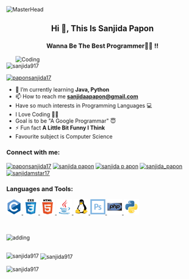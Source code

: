 ![MasterHead](https://cdn.dribbble.com/users/2676018/screenshots/12285920/media/1bd5f721ddca471bf35a66385acf13c1.gif)
<h2 align="center">Hi 👋, This Is Sanjida Papon</h2>
<h3 align="center">Wanna Be The Best Programmer👩‍💻 !!</h3>
<img align="right" alt="Coding" width="480" src="https://cdn.dribbble.com/users/452800/screenshots/2423898/icon.gif">
<p align="left"> <img src="https://komarev.com/ghpvc/?username=sanjida917&label=Profile%20views&color=0e75b6&style=flat" alt="sanjida917" /> </p>

<p align="left"> <a href="https://twitter.com/paponsanjida17" target="blank"><img src="https://img.shields.io/twitter/follow/paponsanjida17?logo=twitter&style=for-the-badge" alt="paponsanjida17" /></a> </p>

- 🌱 I’m currently learning **Java, Python**
- 📫 How to reach me **sanjidaapapon@gmail.com**
- Have so much interests in Programming Languages 💻
- I Love Coding 🤗🤗
- Goal is to be "A Google Programmar" 😇
- ⚡ Fun fact **A Little Bit Funny I Think**
- Favourite subject is Computer Science 

<h3 align="left">Connect with me:</h3>
<p align="left">
<a href="https://twitter.com/paponsanjida17" target="blank"><img align="center" src="https://raw.githubusercontent.com/rahuldkjain/github-profile-readme-generator/master/src/images/icons/Social/twitter.svg" alt="paponsanjida17" height="30" width="40" /></a>
<a href="https://linkedin.com/in/sanjida papon" target="blank"><img align="center" src="https://raw.githubusercontent.com/rahuldkjain/github-profile-readme-generator/master/src/images/icons/Social/linked-in-alt.svg" alt="sanjida papon" height="30" width="40" /></a>
<a href="https://fb.com/sanjida p apon" target="blank"><img align="center" src="https://raw.githubusercontent.com/rahuldkjain/github-profile-readme-generator/master/src/images/icons/Social/facebook.svg" alt="sanjida p apon" height="30" width="40" /></a>
<a href="https://instagram.com/sanjida_papon" target="blank"><img align="center" src="https://raw.githubusercontent.com/rahuldkjain/github-profile-readme-generator/master/src/images/icons/Social/instagram.svg" alt="sanjida_papon" height="30" width="40" /></a>
<a href="https://auth.geeksforgeeks.org/user/sanjidamstar17" target="blank"><img align="center" src="https://raw.githubusercontent.com/rahuldkjain/github-profile-readme-generator/master/src/images/icons/Social/geeks-for-geeks.svg" alt="sanjidamstar17" height="30" width="40" /></a>
</p>

<h3 align="left">Languages and Tools:</h3>
<p align="left"> <a href="https://www.cprogramming.com/" target="_blank" rel="noreferrer"> <img src="https://raw.githubusercontent.com/devicons/devicon/master/icons/c/c-original.svg" alt="c" width="40" height="40"/> </a> <a href="https://www.w3schools.com/css/" target="_blank" rel="noreferrer"> <img src="https://raw.githubusercontent.com/devicons/devicon/master/icons/css3/css3-original-wordmark.svg" alt="css3" width="40" height="40"/> </a> <a href="https://www.w3.org/html/" target="_blank" rel="noreferrer"> <img src="https://raw.githubusercontent.com/devicons/devicon/master/icons/html5/html5-original-wordmark.svg" alt="html5" width="40" height="40"/> </a> <a href="https://www.java.com" target="_blank" rel="noreferrer"> <img src="https://raw.githubusercontent.com/devicons/devicon/master/icons/java/java-original.svg" alt="java" width="40" height="40"/> </a> <a href="https://www.linux.org/" target="_blank" rel="noreferrer"> <img src="https://raw.githubusercontent.com/devicons/devicon/master/icons/linux/linux-original.svg" alt="linux" width="40" height="40"/> </a> <a href="https://www.photoshop.com/en" target="_blank" rel="noreferrer"> <img src="https://raw.githubusercontent.com/devicons/devicon/master/icons/photoshop/photoshop-line.svg" alt="photoshop" width="40" height="40"/> </a> <a href="https://www.php.net" target="_blank" rel="noreferrer"> <img src="https://raw.githubusercontent.com/devicons/devicon/master/icons/php/php-original.svg" alt="php" width="40" height="40"/> </a> <a href="https://www.python.org" target="_blank" rel="noreferrer"> <img src="https://raw.githubusercontent.com/devicons/devicon/master/icons/python/python-original.svg" alt="python" width="40" height="40"/> </a> </p>
<br></br>
<img align="center" alt="adding" width="370" src="https://i.pinimg.com/originals/2e/94/62/2e9462cb6e812987c9c05491b61f887e.gif">
<br></br>
<p><img align="left" src="https://github-readme-stats.vercel.app/api/top-langs?username=sanjida917&show_icons=true&locale=en&layout=compact" alt="sanjida917" /></p>

<p>&nbsp;<img align="center" src="https://github-readme-stats.vercel.app/api?username=sanjida917&show_icons=true&locale=en" alt="sanjida917" /></p>

<p><img align="center" src="https://github-readme-streak-stats.herokuapp.com/?user=sanjida917&" alt="sanjida917" /></p>
